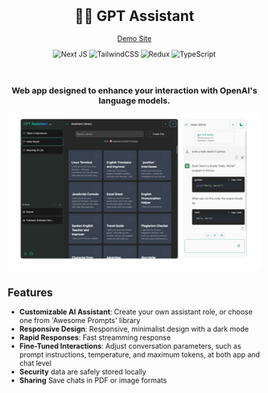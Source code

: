 <div align='center'>
<br>
<h1>👨‍🎨 GPT Assistant</h1>

[Demo Site](https://ai-assist-teal.vercel.app/role)

<p align='center'>

![Next JS](https://img.shields.io/badge/Next-black?style=for-the-badge&logo=next.js&logoColor=white)
![TailwindCSS](https://img.shields.io/badge/tailwindcss-%2338B2AC.svg?style=for-the-badge&logo=tailwind-css&logoColor=white)
![Redux](https://img.shields.io/badge/redux-%23593d88.svg?style=for-the-badge&logo=redux&logoColor=white)
![TypeScript](https://img.shields.io/badge/typescript-%23007ACC.svg?style=for-the-badge&logo=typescript&logoColor=white)

</p>
<br>

### Web app designed to enhance your interaction with OpenAI's language models.

![screenshot](./images/screenshot.png)

</div>

## Features

-   **Customizable AI Assistant**: Create your own assistant role, or choose one from 'Awesome Prompts' library
-   **Responsive Design**: Responsive, minimalist design with a dark mode
-   **Rapid Responses**: Fast streamming response
-   **Fine-Tuned Interactions**: Adjust conversation parameters, such as prompt instructions, temperature, and maximum tokens, at both app and chat level
-   **Security** data are safely stored locally
-   **Sharing** Save chats in PDF or image formats
